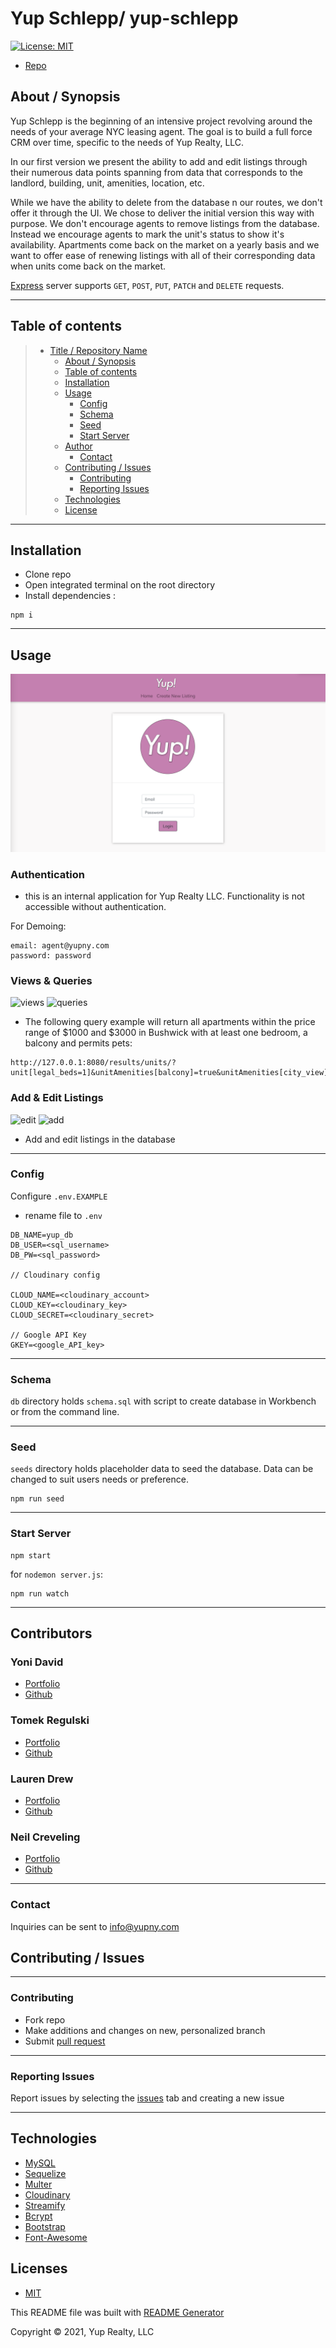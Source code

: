 # Yup Schlepp/ yup-schlepp

[![License: MIT](https://img.shields.io/badge/License-MIT-yellow.svg)](https://opensource.org/licenses/MIT)

- [Repo](https://github.com/yondav/yup-schlepp)

## About / Synopsis

Yup Schlepp is the beginning of an intensive project revolving around the needs of your average NYC leasing agent. The goal is to build a full force CRM over time, specific to the needs of Yup Realty, LLC.

In our first version we present the ability to add and edit listings through their numerous data points spanning from data that corresponds to the landlord, building, unit, amenities, location, etc.

While we have the ability to delete from the database n our routes, we don't offer it through the UI. We chose to deliver the initial version this way with purpose. We don't encourage agents to remove listings from the database. Instead we encourage agents to mark the unit's status to show it's availability. Apartments come back on the market on a yearly basis and we want to offer ease of renewing listings with all of their corresponding data when units come back on the market.

[Express](http://expressjs.com/) server supports `GET`, `POST`, `PUT`, `PATCH` and `DELETE` requests.

---

## Table of contents

> - [Title / Repository Name](#title--repository-name)
>   - [About / Synopsis](#about--synopsis)
>   - [Table of contents](#table-of-contents)
>   - [Installation](#installation)
>   - [Usage](#usage)
>     - [Config](#config)
>     - [Schema](#schema)
>     - [Seed](#seed)
>     - [Start Server](#start-server)
>   - [Author](#author)
>     - [Contact](#contact)
>   - [Contributing / Issues](#contributing--issues)
>     - [Contributing](#contributing)
>     - [Reporting Issues](#reporting-issues)
>   - [Technologies](#technologies)
>   - [License](#licenses)

---

## Installation

- Clone repo
- Open integrated terminal on the root directory
- Install dependencies :

```
npm i
```

---

## Usage

![authentication](./readme-gifs/auth.png)

### Authentication

- this is an internal application for Yup Realty LLC. Functionality is not accessible without authentication.

For Demoing:

```
email: agent@yupny.com
password: password
```

### Views & Queries

![views](./readme-gifs/view.gif)
![queries](./readme-gifs/queries.gif)

- The following query example will return all apartments within the price range of $1000 and $3000 in Bushwick with at least one bedroom, a balcony and permits pets:

```
http://127.0.0.1:8080/results/units/?unit[legal_beds=1]&unitAmenities[balcony]=true&unitAmenities[city_view]=true&building[neighborhood]=Bushwick&buildingAmenities[pets_allowed]=true&unit[__gte_gross_rent]=1000&unit[__lte_gross_rent]=3000
```

### Add & Edit Listings

![edit](./readme-gifs/edit.gif)
![add](./readme-gifs/add.gif)

- Add and edit listings in the database

---

### Config

Configure `.env.EXAMPLE`

- rename file to `.env`

```
DB_NAME=yup_db
DB_USER=<sql_username>
DB_PW=<sql_password>

// Cloudinary config

CLOUD_NAME=<cloudinary_account>
CLOUD_KEY=<cloudinary_key>
CLOUD_SECRET=<cloudinary_secret>

// Google API Key
GKEY=<google_API_key>

```

---

### Schema

`db` directory holds `schema.sql` with script to create database in Workbench or from the command line.

---

### Seed

`seeds` directory holds placeholder data to seed the database. Data can be changed to suit users needs or preference.

```
npm run seed
```

---

### Start Server

```
npm start
```

for `nodemon server.js`:

```
npm run watch
```

---

## Contributors

### Yoni David

- <a href="https://yondav.us/">Portfolio</a>
- <a href="https://github.com/yondav">Github</a>

### Tomek Regulski

- <a href="https://tomekregulski.github.io/portfolio/">Portfolio</a>
- <a href="https://github.com/tomekregulski">Github</a>

### Lauren Drew

- <a href="https://lawriedrew.github.io/Professional-Materials/">Portfolio</a>
- <a href="https://github.com/LawrieDrew">Github</a>

### Neil Creveling

- <a href="https://neilcreveling.github.io/Updated-Portfolio/">Portfolio</a>
- <a href="https://github.com/neilcreveling">Github</a>

---

### Contact

Inquiries can be sent to [info@yupny.com](mailto:info@yupny.com)

## Contributing / Issues

---

### Contributing

- Fork repo
- Make additions and changes on new, personalized branch
- Submit [pull request](https://github.com/yondav/yup-schlepp/pulls)

---

### Reporting Issues

Report issues by selecting the [issues](https://github.com/yondav/yup-schlepp/issues) tab and creating a new issue

---

## Technologies

- [MySQL](https://www.mysql.com/)
- [Sequelize](https://sequelize.org/)
- [Multer](https://www.npmjs.com/package/multer)
- [Cloudinary](https://cloudinary.com/)
- [Streamify](https://www.npmjs.com/package/streamify)
- [Bcrypt](https://www.npmjs.com/package/bcrypt)
- [Bootstrap](https://getbootstrap.com/)
- [Font-Awesome](https://fontawesome.com/)

## Licenses

- [MIT](https://github.com/yondav/13-e-commerce-back-end/blob/main/LICENSE)

This README file was built with [README Generator](https://github.com/yondav/README-gen-09)

Copyright &copy; 2021, Yup Realty, LLC
